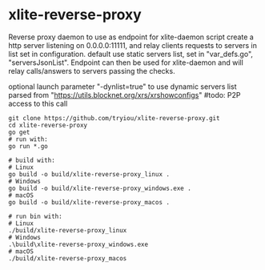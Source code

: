 # xlite-reverse-proxy
Reverse proxy daemon to use as endpoint for xlite-daemon
script create a http server listening on 0.0.0.0:11111, and relay clients requests to servers in list set in configuration.
default use static servers list, set in "var_defs.go", "serversJsonList".
Endpoint can then be used for xlite-daemon and will relay calls/answers to servers passing the checks.

optional launch parameter "-dynlist=true" to use dynamic servers list parsed from "https://utils.blocknet.org/xrs/xrshowconfigs"
#todo: P2P access to this call 

```
git clone https://github.com/tryiou/xlite-reverse-proxy.git
cd xlite-reverse-proxy
go get
# run with:
go run *.go

# build with:
# Linux
go build -o build/xlite-reverse-proxy_linux .
# Windows
go build -o build/xlite-reverse-proxy_windows.exe .
# macOS
go build -o build/xlite-reverse-proxy_macos .

# run bin with:
# Linux
./build/xlite-reverse-proxy_linux
# Windows
.\build\xlite-reverse-proxy_windows.exe
# macOS
./build/xlite-reverse-proxy_macos
```
 
